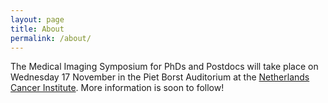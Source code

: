 ```yaml
---
layout: page
title: About
permalink: /about/
---
```


The Medical Imaging Symposium for PhDs and Postdocs will take place on Wednesday 17 November in the Piet Borst Auditorium at the [Netherlands Cancer Institute][nki]. More information is soon to follow!


[nki]: https://www.nki.nl/
